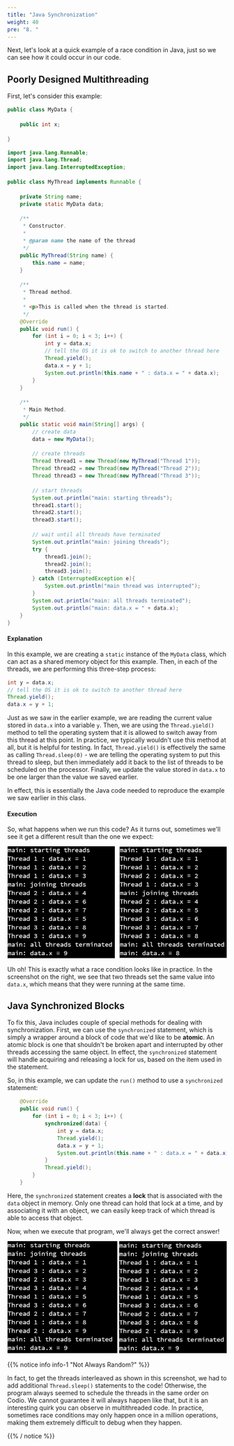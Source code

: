 ```yaml
---
title: "Java Synchronization"
weight: 40
pre: "8. "
---
```

Next, let's look at a quick example of a race condition in Java, just so we can see how it could occur in our code.

## Poorly Designed Multithreading

First, let's consider this example:

```java
public class MyData {
    
    public int x;
    
}
```

```java
import java.lang.Runnable;
import java.lang.Thread;
import java.lang.InterruptedException;

public class MyThread implements Runnable {

    private String name;
    private static MyData data;

    /**
     * Constructor.
     * 
     * @param name the name of the thread
     */
    public MyThread(String name) {
        this.name = name;
    }
    
    /**
     * Thread method.
     * 
     * <p>This is called when the thread is started.
     */
    @Override
    public void run() {
        for (int i = 0; i < 3; i++) {
            int y = data.x;
            // tell the OS it is ok to switch to another thread here
            Thread.yield();
            data.x = y + 1;
            System.out.println(this.name + " : data.x = " + data.x);
        }
    }
    
    /**
     * Main Method.
     */
    public static void main(String[] args) {
        // create data
        data = new MyData();
        
        // create threads
        Thread thread1 = new Thread(new MyThread("Thread 1"));
        Thread thread2 = new Thread(new MyThread("Thread 2"));
        Thread thread3 = new Thread(new MyThread("Thread 3"));
        
        // start threads
        System.out.println("main: starting threads");
        thread1.start();
        thread2.start();
        thread3.start();
        
        // wait until all threads have terminated
        System.out.println("main: joining threads");
        try {
            thread1.join();
            thread2.join();
            thread3.join();
        } catch (InterruptedException e){
            System.out.println("main thread was interrupted");
        }
        System.out.println("main: all threads terminated");
        System.out.println("main: data.x = " + data.x);
    }
}
```

#### Explanation

In this example, we are creating a `static` instance of the `MyData` class, which can act as a shared memory object for this example. Then, in each of the threads, we are performing this three-step process:

```java
int y = data.x;
// tell the OS it is ok to switch to another thread here
Thread.yield();
data.x = y + 1;
```

Just as we saw in the earlier example, we are reading the current value stored in `data.x` into a variable `y`. Then, we are using the `Thread.yield()` method to tell the operating system that it is allowed to switch away from this thread at this point. In practice, we typically wouldn't use this method at all, but it is helpful for testing. In fact, `Thread.yield()` is effectively the same as calling `Thread.sleep(0)` - we are telling the operating system to put this thread to sleep, but then immediately add it back to the list of threads to be scheduled on the processor. Finally, we update the value stored in `data.x` to be one larger than the value we saved earlier. 

In effect, this is essentially the Java code needed to reproduce the example we saw earlier in this class.

#### Execution

So, what happens when we run this code? As it turns out, sometimes we'll see it get a different result than the one we expect:

![Race Condition in Java](/images/10/java_race.png)

Uh oh! This is exactly what a race condition looks like in practice. In the screenshot on the right, we see that two threads set the same value into `data.x`, which means that they were running at the same time. 

## Java Synchronized Blocks

To fix this, Java includes couple of special methods for dealing with synchronization. First, we can use the `synchronized` statement, which is simply a wrapper around a block of code that we'd like to be **atomic**. An atomic block is one that shouldn't be broken apart and interrupted by other threads accessing the same object. In effect, the `synchronized` statement will handle acquiring and releasing a lock for us, based on the item used in the statement.

So, in this example, we can update the `run()` method to use a `synchronized` statement:

```java
    @Override
    public void run() {
        for (int i = 0; i < 3; i++) {
            synchronized(data) {
                int y = data.x;
                Thread.yield();
                data.x = y + 1;
                System.out.println(this.name + " : data.x = " + data.x);
            }
            Thread.yield();
        }
    }
```

Here, the `synchronized` statement creates a **lock** that is associated with the `data` object in memory. Only one thread can hold that lock at a time, and by associating it with an object, we can easily keep track of which thread is able to access that object. 

Now, when we execute that program, we'll always get the correct answer!

![Synchronized in Java](/images/10/java_synch.png)

{{% notice info info-1 "Not Always Random?" %}}

In fact, to get the threads interleaved as shown in this screenshot, we had to add additional `Thread.sleep()` statements to the code! Otherwise, the program always seemed to schedule the threads in the same order on Codio. We cannot guarantee it will always happen like that, but it is an interesting quirk you can observe in multithreaded code. In practice, sometimes race conditions may only happen once in a million operations, making them extremely difficult to debug when they happen.

{{% / notice %}}


